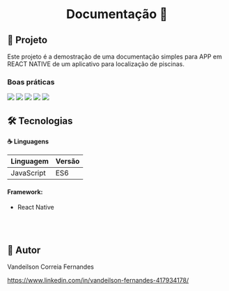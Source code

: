 <h1 align="center"> 
	 Documentação 🚀  
</h1>


## :hammer: Projeto

 Este projeto é a demostração de uma documentação simples para APP em REACT NATIVE de um aplicativo para localização de piscinas.

<h3>Boas práticas</h5>

<img src="https://user-images.githubusercontent.com/60020510/193558689-e802b3f3-f61d-49c1-8ceb-bfc47f8e68e4.PNG">
<img src="https://user-images.githubusercontent.com/60020510/193558694-670870df-ba50-4d54-9bb0-2024a2ef8da4.PNG">
<img src="https://user-images.githubusercontent.com/60020510/193558696-96dff257-3fe8-4ac6-a499-7b53a0a593e1.PNG">
<img src="https://user-images.githubusercontent.com/60020510/193558699-f4a4c04e-59f2-47d8-a97d-6e14ee64378f.PNG">
<img src="https://user-images.githubusercontent.com/60020510/193558701-7d993c67-3c49-4607-983e-1111bf782fa9.PNG">


## 🛠️ Tecnologias

**☕ Linguagens**

| Linguagem | Versão |
| --- | --- |
| JavaScript | ES6 |

 <h4>Framework: </h4>
 
- React Native

<br/>
<br/>

## 🙂 Autor

Vandeilson Correia Fernandes

https://www.linkedin.com/in/vandeilson-fernandes-417934178/
